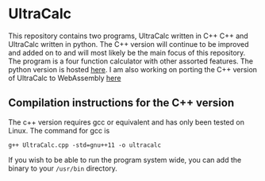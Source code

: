 # UltraCalc
This repository contains two programs, UltraCalc written in C++
C++ and UltraCalc written in python. The C++ version will continue to be improved and added on to and will most likely be the main focus of this repository. The program is a four function calculator with other assorted features. The python version is hosted [here](https://msbundles.github.io/UltraCalc/). I am also working on porting the C++ version of UltraCalc to WebAssembly [here](https://github.com/msbundles/UltraCalcOnline)
## Compilation instructions for the C++ version
The c++ version requires gcc or equivalent and has only been tested on Linux. The command for gcc is

```g++ UltraCalc.cpp -std=gnu++11 -o ultracalc```

 If you wish to be able to run the program system wide, you can add the binary to your ```/usr/bin``` directory.
